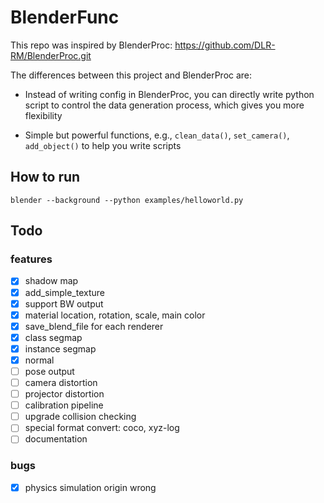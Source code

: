 # BlenderFunc

This repo was inspired by BlenderProc: https://github.com/DLR-RM/BlenderProc.git

The differences between this project and BlenderProc are:

- Instead of writing config in BlenderProc, you can directly write python script to control the data generation process, 
  which gives you more flexibility

- Simple but powerful functions, e.g., `clean_data()`, `set_camera()`, `add_object()` to help you write scripts

## How to run

```shell
blender --background --python examples/helloworld.py
```

## Todo

### features
- [x] shadow map
- [x] add_simple_texture
- [x] support BW output
- [x] material location, rotation, scale, main color
- [x] save_blend_file for each renderer
- [x] class segmap
- [x] instance segmap
- [x] normal
- [ ] pose output
- [ ] camera distortion
- [ ] projector distortion
- [ ] calibration pipeline
- [ ] upgrade collision checking
- [ ] special format convert: coco, xyz-log
- [ ] documentation

### bugs
- [x] physics simulation origin wrong